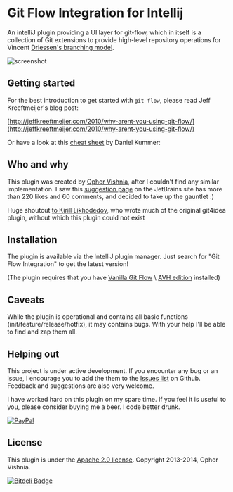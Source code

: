 # Git Flow Integration for Intellij


An intelliJ plugin providing a UI layer for git-flow, which in itself is a collection of Git extensions to provide high-level repository operations for Vincent [Driessen's branching model](http://nvie.com/git-model).

![screenshot](http://opherv.github.io/gitflow4idea/images/gitflow.jpg)

## Getting started

For the best introduction to get started with `git flow`, please read Jeff Kreeftmeijer's blog post:

[http://jeffkreeftmeijer.com/2010/why-arent-you-using-git-flow/](http://jeffkreeftmeijer.com/2010/why-arent-you-using-git-flow/)

Or have a look at this [cheat sheet](http://danielkummer.github.io/git-flow-cheatsheet/) by Daniel Kummer:

## Who and why

This plugin was created by [Opher Vishnia](http://www.opherv.com), after I couldn't find any similar implementation.
I saw this [suggestion page](http://youtrack.jetbrains.com/issue/IDEA-65491) on the JetBrains site has more than 220 likes and 60 comments, and decided to take up the gauntlet :)

Huge shoutout [to Kirill Likhodedov](https://github.com/klikh), who wrote much of the original git4idea plugin, without which this plugin could not exist

## Installation

The plugin is available via the IntelliJ plugin manager. Just search for "Git Flow Integration" to get the latest version!

(The plugin requires that you have [Vanilla Git Flow](https://github.com/nvie/gitflow) \ [AVH edition](https://github.com/petervanderdoes/gitflow) installed)


## Caveats

While the plugin is operational and contains all basic functions (init/feature/release/hotfix), it may contains bugs. With your help I'll be able to find and zap them all.

## Helping out

This project is under active development.
If you encounter any bug or an issue, I encourage you to add the them to the [Issues list](https://github.com/OpherV/gitflow4idea/issues) on Github.
Feedback and suggestions are also very welcome.

I have worked hard on this plugin on my spare time. If you feel it is useful to you, please consider buying me a beer. I code better drunk.

[![PayPal][2]][1]

[1]: https://www.paypal.com/cgi-bin/webscr?cmd=_donations&business=DH67M9XFKAJHA&lc=IL&item_name=gitflow4idea%20development&currency_code=USD&bn=PP%2dDonationsBF%3abtn_donateCC_LG%2egif%3aNonHostedGuest
[2]: https://www.paypalobjects.com/en_US/i/btn/btn_donate_SM.gif

## License

This plugin is under the [Apache 2.0 license](http://www.apache.org/licenses/LICENSE-2.0.html).
Copyright 2013-2014, Opher Vishnia.


[![Bitdeli Badge](https://d2weczhvl823v0.cloudfront.net/OpherV/gitflow4idea/trend.png)](https://bitdeli.com/free "Bitdeli Badge") 
